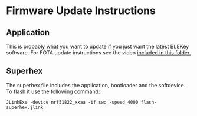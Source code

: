 Firmware Update Instructions
============================

Application
-----------

This is probably what you want to update if you just want the latest BLEKey software. For FOTA update instructions see the video [included in this folder.](fw_update.mp4)

Superhex
--------

The superhex file includes the application, bootloader and the softdevice. To flash it use the following command:

`JLinkExe -device nrf51822_xxaa -if swd -speed 4000 flash-superhex.jlink`
